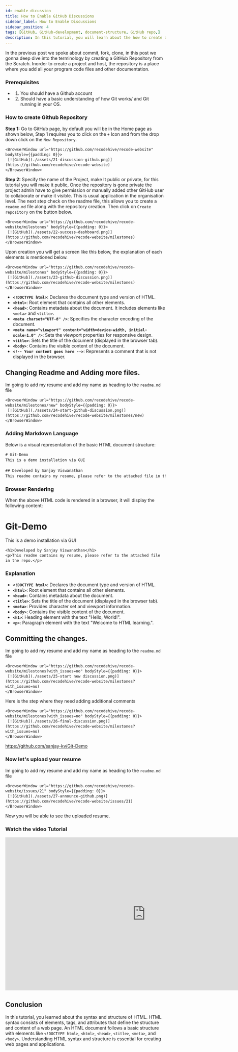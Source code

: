 ```yaml
---
id: enable-dicussion
title: How to Enable GitHub Discussions
sidebar_label: How to Enable Discussions
sidebar_position: 4
tags: [GitHub, GitHub-development, document-structure, GitHub repo,]
description: In this tutorial, you will learn about the how to create a GitHub repo by Online GUI interface. 
---
```


In the previous post we spoke about commit, fork, clone, in this post we gonna deep dive into the terminology by creating a GitHub Repository from the Scratch. 
Inorder to create a project and host, the repository is a place where you add all your program code files and other documentation. 

### Prerequisites

- 1. You should have a Github account 
- 2. Should have a basic understanding of how Git works/ and Git running in your OS.

### How to create Github Repository

**Step 1:** Go to GitHub page, by default you will be in the Home page as shown below, Step 1 requires you to click on the ``+`` Icon and from the drop down click on the ``New Repository``.

    <BrowserWindow url="https://github.com/recodehive/recode-website" bodyStyle={{padding: 0}}>    
     [![GitHub](./assets/21-discussion-github.png)](https://github.com/recodehive/recode-website)
    </BrowserWindow>
**Step 2:** Specify the name of the Project, make It public or private, for this tutorial you will make it public, Once the repository is gone private the project admin have to give permission or manually added other GitHub user to collaborate or make it visible. This is usual application in the organisation level. The next step check on the readme file, this allows you to create a ``readme.md`` file along with the repository creation. Then click on ``Create repository`` on the button below.


    <BrowserWindow url="https://github.com/recodehive/recode-website/milestones" bodyStyle={{padding: 0}}>    
     [![GitHub](./assets/22-success-dashboard.png)](https://github.com/recodehive/recode-website/milestones)
    </BrowserWindow>

Upon creation you will get a screen like this below, the explanation of each elements is mentioned below. 
 
    <BrowserWindow url="https://github.com/recodehive/recode-website/milestones" bodyStyle={{padding: 0}}>    
     [![GitHub](./assets/23-github-discussion.png)](https://github.com/recodehive/recode-website/milestones)
    </BrowserWindow>

- **`<!DOCTYPE html>`**: Declares the document type and version of HTML.
- **`<html>`**: Root element that contains all other elements.
- **`<head>`**: Contains metadata about the document. It includes elements like `<meta>` and `<title>`.
- **`<meta charset="UTF-8" />`**: Specifies the character encoding of the document.
- **`<meta name="viewport" content="width=device-width, initial-scale=1.0" />`**: Sets the viewport properties for responsive design.
- **`<title>`**: Sets the title of the document (displayed in the browser tab).
- **`<body>`**: Contains the visible content of the document.
- **`<!-- Your content goes here -->`**: Represents a comment that is not displayed in the browser.

## Changing Readme and Adding more files.

Im going to add my resume and add my name as heading to the ``readme.md`` file

    <BrowserWindow url="https://github.com/recodehive/recode-website/milestones/new" bodyStyle={{padding: 0}}>    
     [![GitHub](./assets/24-start-github-discussion.png)](https://github.com/recodehive/recode-website/milestones/new)
    </BrowserWindow>

### Adding Markdown Language

Below is a visual representation of the basic HTML document structure:
```html title="readme.md"
# Git-Demo
This is a demo installation via GUI

## Developed by Sanjay Viswanathan
This readme contains my resume, please refer to the attached file in the repo.
```


### Browser Rendering

When the above HTML code is rendered in a browser, it will display the following content:

<BrowserWindow url="https://github.com/sanjay-kv/Git-Demo/edit/main/README.md">
    <h1>Git-Demo</h1>
    <p>This is a demo installation via GUI</p>

    <h1>Developed by Sanjay Viswanathan</h1>
    <p>This readme contains my resume, please refer to the attached file in the repo.</p>
</BrowserWindow>

### Explanation

- **`<!DOCTYPE html>`**: Declares the document type and version of HTML.
- **`<html>`**: Root element that contains all other elements.
- **`<head>`**: Contains metadata about the document.
- **`<title>`**: Sets the title of the document (displayed in the browser tab).
- **`<meta>`**: Provides character set and viewport information.
- **`<body>`**: Contains the visible content of the document.
- **`<h1>`**: Heading element with the text "Hello, World!".
- **`<p>`**: Paragraph element with the text "Welcome to HTML learning.".

## Committing the changes.

Im going to add my resume and add my name as heading to the ``readme.md`` file

    <BrowserWindow url="https://github.com/recodehive/recode-website/milestones?with_issues=no" bodyStyle={{padding: 0}}>    
     [![GitHub](./assets/25-start new discussion.png)](https://github.com/recodehive/recode-website/milestones?with_issues=no)
    </BrowserWindow>

Here is the step where they need adding additional comments

    <BrowserWindow url="https://github.com/recodehive/recode-website/milestones?with_issues=no" bodyStyle={{padding: 0}}>    
     [![GitHub](./assets/26-final-discussion.png)](https://github.com/recodehive/recode-website/milestones?with_issues=no)
    </BrowserWindow>



https://github.com/sanjay-kv/Git-Demo

### Now let's upload your resume

Im going to add my resume and add my name as heading to the ``readme.md`` file

    <BrowserWindow url="https://github.com/recodehive/recode-website/issues/21" bodyStyle={{padding: 0}}>    
     [![GitHub](./assets/27-announce-github.png)](https://github.com/recodehive/recode-website/issues/21)
    </BrowserWindow>

   


Now you will be able to see the uploaded resume. 

### Watch the video Tutorial

<iframe width="880" height="480" src="https://www.youtube.com/embed/XWjx-RjmhRM?list=PLrLTYhoDFx-kiuFiGQqVpYYZ56pIhUW63" title="How to create your first GitHub repository" frameborder="0" allow="accelerometer; autoplay; clipboard-write; encrypted-media; gyroscope; picture-in-picture; web-share" referrerpolicy="strict-origin-when-cross-origin" allowfullscreen></iframe>

## Conclusion

In this tutorial, you learned about the syntax and structure of HTML. HTML syntax consists of elements, tags, and attributes that define the structure and content of a web page. An HTML document follows a basic structure with elements like `<!DOCTYPE html>`, `<html>`, `<head>`, `<title>`, `<meta>`, and `<body>`. Understanding HTML syntax and structure is essential for creating web pages and applications.